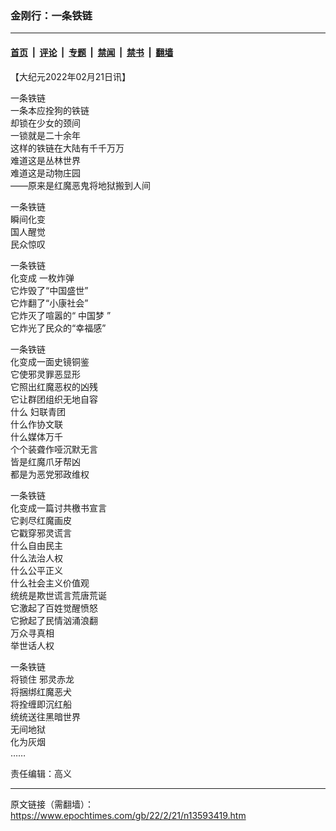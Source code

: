 ### 金刚行：一条铁链

---

#### [首页](../../../..?n13593419) &nbsp;|&nbsp; [评论](../../../../../epoch-comment?n13593419) &nbsp;|&nbsp; [专题](../../../../../epoch-special?n13593419) &nbsp;|&nbsp; [禁闻](../../../../../epoch-news?n13593419) &nbsp;|&nbsp; [禁书](../../../../../books?n13593419) &nbsp;|&nbsp; [翻墙](https://github.com/gfw-breaker/nogfw/blob/master/README.md?n13593419)


<div class="post_content" id="artbody" itemprop="articleBody">
 <!-- article content begin -->
 <p>
  【大纪元2022年02月21日讯】
 </p>
 <p>
  <ok href="https://www.epochtimes.com/gb/tag/%E4%B8%80%E6%9D%A1%E9%93%81%E9%93%BE.html">
   一条铁链
  </ok>
  <br/>
  一条本应拴狗的铁链
  <br/>
  却锁在少女的颈间
  <br/>
  一锁就是二十余年
  <br/>
  这样的铁链在大陆有千千万万
  <br/>
  难道这是丛林世界
  <br/>
  难道这是动物庄园
  <br/>
  ——原来是红魔恶鬼将地狱搬到人间
 </p>
 <p>
  <ok href="https://www.epochtimes.com/gb/tag/%E4%B8%80%E6%9D%A1%E9%93%81%E9%93%BE.html">
   一条铁链
  </ok>
  <br/>
  瞬间化变
  <br/>
  国人醒觉
  <br/>
  民众惊叹
 </p>
 <p>
  一条铁链
  <br/>
  化变成
  <ok href="https://www.epochtimes.com/gb/tag/%E4%B8%80%E6%9E%9A%E7%82%B8%E5%BC%B9.html">
   一枚炸弹
  </ok>
  <br/>
  它炸毁了“中国盛世”
  <br/>
  它炸翻了“小康社会”
  <br/>
  它炸灭了喧嚣的“
  <ok href="https://www.epochtimes.com/gb/tag/%E4%B8%AD%E5%9B%BD%E6%A2%A6.html">
   中国梦
  </ok>
  ”
  <br/>
  它炸光了民众的“幸福感”
 </p>
 <p>
  一条铁链
  <br/>
  化变成一面史镜铜鉴
  <br/>
  它使邪灵罪恶显形
  <br/>
  它照出红魔恶权的凶残
  <br/>
  它让群团组织无地自容
  <br/>
  什么
  <ok href="https://www.epochtimes.com/gb/tag/%E5%A6%87%E8%81%94%E9%9D%92%E5%9B%A2.html">
   妇联青团
  </ok>
  <br/>
  什么作协文联
  <br/>
  什么媒体万千
  <br/>
  个个装聋作哑沉默无言
  <br/>
  皆是红魔爪牙帮凶
  <br/>
  都是为恶党邪政维权
 </p>
 <p>
  一条铁链
  <br/>
  化变成一篇讨共檄书宣言
  <br/>
  它剥尽红魔画皮
  <br/>
  它戳穿邪灵谎言
  <br/>
  什么自由民主
  <br/>
  什么法治人权
  <br/>
  什么公平正义
  <br/>
  什么社会主义价值观
  <br/>
  统统是欺世谎言荒唐荒诞
  <br/>
  它激起了百姓觉醒愤怒
  <br/>
  它掀起了民情汹涌浪翻
  <br/>
  万众寻真相
  <br/>
  举世话人权
 </p>
 <p>
  一条铁链
  <br/>
  将锁住
  <ok href="https://www.epochtimes.com/gb/tag/%E9%82%AA%E7%81%B5%E8%B5%A4%E9%BE%99.html">
   邪灵赤龙
  </ok>
  <br/>
  将捆绑红魔恶犬
  <br/>
  将拴缠即沉红船
  <br/>
  统统送往黑暗世界
  <br/>
  无间地狱
  <br/>
  化为灰烟
  <br/>
  ……
 </p>
 <p>
  责任编辑：高义
 </p>
 <!-- article content end -->
 <div id="below_article_ad">
 </div>
</div>


---

原文链接（需翻墙）：https://www.epochtimes.com/gb/22/2/21/n13593419.htm